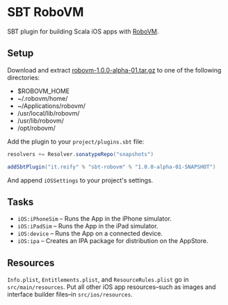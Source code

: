 # SBT RoboVM

SBT plugin for building Scala iOS apps with [RoboVM](http://www.robovm.org/).

## Setup

Download and extract [robovm-1.0.0-alpha-01.tar.gz](http://download.robovm.org/robovm-1.0.0-alpha-01.tar.gz) to one of the following directories:

 * $ROBOVM_HOME
 * ~/.robovm/home/
 * ~/Applications/robovm/
 * /usr/local/lib/robovm/
 * /usr/lib/robovm/
 * /opt/robovm/

Add the plugin to your `project/plugins.sbt` file:

```scala
resolvers += Resolver.sonatypeRepo("snapshots")

addSbtPlugin("it.reify" % "sbt-robovm" % "1.0.0-alpha-01-SNAPSHOT")
```

And append `iOSSettings` to your project's settings.

## Tasks

 * `iOS:iPhoneSim` – Runs the App in the iPhone simulator.
 * `iOS:iPadSim` – Runs the App in the iPad simulator.
 * `iOS:device` – Runs the App on a connected device.
 * `iOS:ipa` – Creates an IPA package for distribution on the AppStore.

## Resources

`Info.plist`, `Entitlements.plist`, and `ResourceRules.plist` go in
`src/main/resources`. Put all other iOS app resources–such as images and
interface builder files–in `src/ios/resources`.
